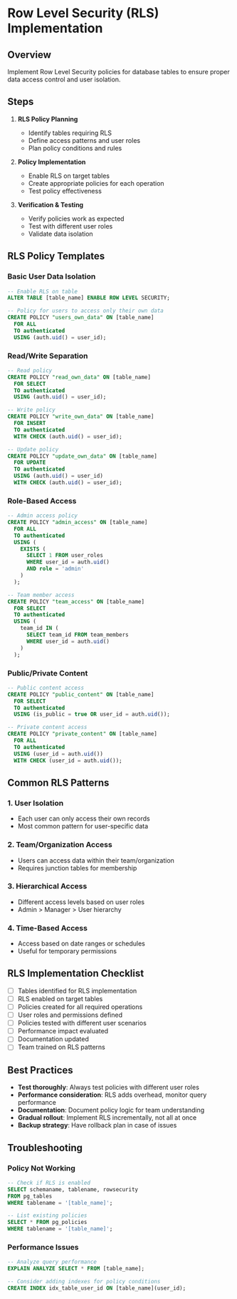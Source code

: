 # Row Level Security (RLS) Implementation

## Overview

Implement Row Level Security policies for database tables to ensure proper data access control and user isolation.

## Steps

1. **RLS Policy Planning**

   - Identify tables requiring RLS
   - Define access patterns and user roles
   - Plan policy conditions and rules

2. **Policy Implementation**

   - Enable RLS on target tables
   - Create appropriate policies for each operation
   - Test policy effectiveness

3. **Verification & Testing**

   - Verify policies work as expected
   - Test with different user roles
   - Validate data isolation

## RLS Policy Templates

### Basic User Data Isolation

```sql
-- Enable RLS on table
ALTER TABLE [table_name] ENABLE ROW LEVEL SECURITY;

-- Policy for users to access only their own data
CREATE POLICY "users_own_data" ON [table_name]
  FOR ALL
  TO authenticated
  USING (auth.uid() = user_id);
```

### Read/Write Separation

```sql
-- Read policy
CREATE POLICY "read_own_data" ON [table_name]
  FOR SELECT
  TO authenticated
  USING (auth.uid() = user_id);

-- Write policy
CREATE POLICY "write_own_data" ON [table_name]
  FOR INSERT
  TO authenticated
  WITH CHECK (auth.uid() = user_id);

-- Update policy
CREATE POLICY "update_own_data" ON [table_name]
  FOR UPDATE
  TO authenticated
  USING (auth.uid() = user_id)
  WITH CHECK (auth.uid() = user_id);
```

### Role-Based Access

```sql
-- Admin access policy
CREATE POLICY "admin_access" ON [table_name]
  FOR ALL
  TO authenticated
  USING (
    EXISTS (
      SELECT 1 FROM user_roles
      WHERE user_id = auth.uid()
      AND role = 'admin'
    )
  );

-- Team member access
CREATE POLICY "team_access" ON [table_name]
  FOR SELECT
  TO authenticated
  USING (
    team_id IN (
      SELECT team_id FROM team_members
      WHERE user_id = auth.uid()
    )
  );
```

### Public/Private Content

```sql
-- Public content access
CREATE POLICY "public_content" ON [table_name]
  FOR SELECT
  TO authenticated
  USING (is_public = true OR user_id = auth.uid());

-- Private content access
CREATE POLICY "private_content" ON [table_name]
  FOR ALL
  TO authenticated
  USING (user_id = auth.uid())
  WITH CHECK (user_id = auth.uid());
```

## Common RLS Patterns

### 1. User Isolation

- Each user can only access their own records
- Most common pattern for user-specific data

### 2. Team/Organization Access

- Users can access data within their team/organization
- Requires junction tables for membership

### 3. Hierarchical Access

- Different access levels based on user roles
- Admin > Manager > User hierarchy

### 4. Time-Based Access

- Access based on date ranges or schedules
- Useful for temporary permissions

## RLS Implementation Checklist

- [ ] Tables identified for RLS implementation
- [ ] RLS enabled on target tables
- [ ] Policies created for all required operations
- [ ] User roles and permissions defined
- [ ] Policies tested with different user scenarios
- [ ] Performance impact evaluated
- [ ] Documentation updated
- [ ] Team trained on RLS patterns

## Best Practices

- **Test thoroughly**: Always test policies with different user roles
- **Performance consideration**: RLS adds overhead, monitor query performance
- **Documentation**: Document policy logic for team understanding
- **Gradual rollout**: Implement RLS incrementally, not all at once
- **Backup strategy**: Have rollback plan in case of issues

## Troubleshooting

### Policy Not Working

```sql
-- Check if RLS is enabled
SELECT schemaname, tablename, rowsecurity
FROM pg_tables
WHERE tablename = '[table_name]';

-- List existing policies
SELECT * FROM pg_policies
WHERE tablename = '[table_name]';
```

### Performance Issues

```sql
-- Analyze query performance
EXPLAIN ANALYZE SELECT * FROM [table_name];

-- Consider adding indexes for policy conditions
CREATE INDEX idx_table_user_id ON [table_name](user_id);
```
